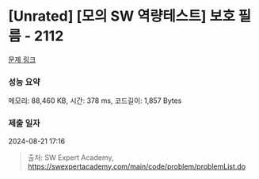 # [Unrated] [모의 SW 역량테스트] 보호 필름 - 2112 

[문제 링크](https://swexpertacademy.com/main/code/problem/problemDetail.do?contestProbId=AV5V1SYKAaUDFAWu) 

### 성능 요약

메모리: 88,460 KB, 시간: 378 ms, 코드길이: 1,857 Bytes

### 제출 일자

2024-08-21 17:16



> 출처: SW Expert Academy, https://swexpertacademy.com/main/code/problem/problemList.do